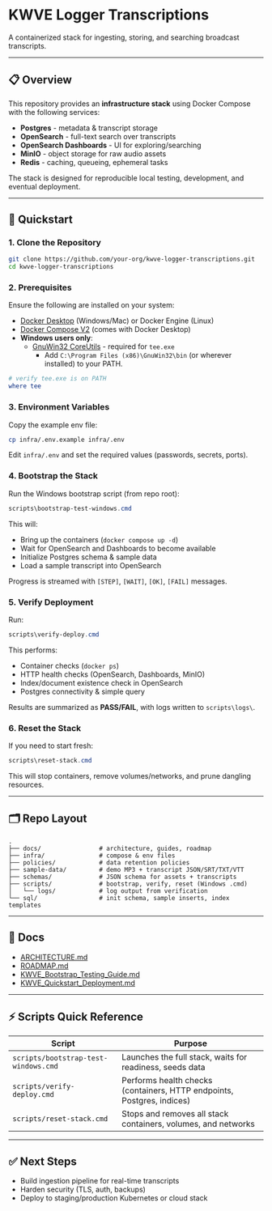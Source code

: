 # KWVE Logger Transcriptions

A containerized stack for ingesting, storing, and searching broadcast transcripts.

---

## 📋 Overview

This repository provides an **infrastructure stack** using Docker Compose with the following services:

- **Postgres** - metadata & transcript storage
- **OpenSearch** - full-text search over transcripts
- **OpenSearch Dashboards** - UI for exploring/searching
- **MinIO** - object storage for raw audio assets
- **Redis** - caching, queueing, ephemeral tasks

The stack is designed for reproducible local testing, development, and eventual deployment.

---

## 🚀 Quickstart

### 1. Clone the Repository

```bash
git clone https://github.com/your-org/kwve-logger-transcriptions.git
cd kwve-logger-transcriptions
```

### 2. Prerequisites

Ensure the following are installed on your system:

- [Docker Desktop](https://www.docker.com/products/docker-desktop/) (Windows/Mac) or Docker Engine (Linux)
- [Docker Compose V2](https://docs.docker.com/compose/) (comes with Docker Desktop)
- **Windows users only**:
  - [GnuWin32 CoreUtils](http://gnuwin32.sourceforge.net/packages/coreutils.htm) - required for `tee.exe`
    - Add `C:\Program Files (x86)\GnuWin32\bin` (or wherever installed) to your PATH.

```powershell
# verify tee.exe is on PATH
where tee
```

### 3. Environment Variables

Copy the example env file:

```bash
cp infra/.env.example infra/.env
```

Edit `infra/.env` and set the required values (passwords, secrets, ports).

### 4. Bootstrap the Stack

Run the Windows bootstrap script (from repo root):

```powershell
scripts\bootstrap-test-windows.cmd
```

This will:
- Bring up the containers (`docker compose up -d`)
- Wait for OpenSearch and Dashboards to become available
- Initialize Postgres schema & sample data
- Load a sample transcript into OpenSearch

Progress is streamed with `[STEP]`, `[WAIT]`, `[OK]`, `[FAIL]` messages.

### 5. Verify Deployment

Run:

```powershell
scripts\verify-deploy.cmd
```

This performs:
- Container checks (`docker ps`)
- HTTP health checks (OpenSearch, Dashboards, MinIO)
- Index/document existence check in OpenSearch
- Postgres connectivity & simple query

Results are summarized as **PASS/FAIL**, with logs written to `scripts\logs\`.

### 6. Reset the Stack

If you need to start fresh:

```powershell
scripts\reset-stack.cmd
```

This will stop containers, remove volumes/networks, and prune dangling resources.

---

## 🗂 Repo Layout

```
.
├── docs/                # architecture, guides, roadmap
├── infra/               # compose & env files
├── policies/            # data retention policies
├── sample-data/         # demo MP3 + transcript JSON/SRT/TXT/VTT
├── schemas/             # JSON schema for assets + transcripts
├── scripts/             # bootstrap, verify, reset (Windows .cmd)
│   └── logs/            # log output from verification
└── sql/                 # init schema, sample inserts, index templates
```

---

## 📑 Docs

- [ARCHITECTURE.md](docs/ARCHITECTURE.md)
- [ROADMAP.md](docs/ROADMAP.md)
- [KWVE_Bootstrap_Testing_Guide.md](docs/KWVE_Bootstrap_Testing_Guide.md)
- [KWVE_Quickstart_Deployment.md](docs/KWVE_Quickstart_Deployment.md)

---

## ⚡ Scripts Quick Reference

| Script                          | Purpose |
|---------------------------------|---------|
| `scripts/bootstrap-test-windows.cmd` | Launches the full stack, waits for readiness, seeds data |
| `scripts/verify-deploy.cmd`     | Performs health checks (containers, HTTP endpoints, Postgres, indices) |
| `scripts/reset-stack.cmd`       | Stops and removes all stack containers, volumes, and networks |

---

## ✅ Next Steps

- Build ingestion pipeline for real-time transcripts  
- Harden security (TLS, auth, backups)  
- Deploy to staging/production Kubernetes or cloud stack

